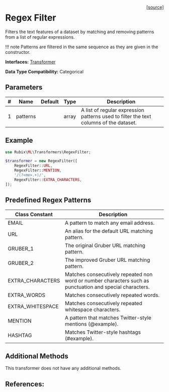 <span style="float:right;"><a href="https://github.com/RubixML/ML/blob/master/src/Transformers/RegexFilter.php">[source]</a></span>

# Regex Filter
Filters the text features of a dataset by matching and removing patterns from a list of regular expressions.

!!! note
    Patterns are filtered in the same sequence as they are given in the constructor.

**Interfaces:** [Transformer](api.md#transformer)

**Data Type Compatibility:** Categorical

## Parameters
| # | Name | Default | Type | Description |
|---|---|---|---|---|
| 1 | patterns | | array | A list of regular expression patterns used to filter the text columns of the dataset. |

## Example
```php
use Rubix\ML\Transformers\RegexFilter;

$transformer = new RegexFilter([
    RegexFilter::URL,
    RegexFilter::MENTION,
    '/(?<me>.+)/',
    RegexFilter::EXTRA_CHARACTERS,
]);
```

## Predefined Regex Patterns
| Class Constant | Description |
|---|---|
| EMAIL | A pattern to match any email address. |
| URL | An alias for the default URL matching pattern. |
| GRUBER_1 | The original Gruber URL matching pattern. |
| GRUBER_2 | The improved Gruber URL matching pattern. |
| EXTRA_CHARACTERS | Matches consecutively repeated non word or number characters such as punctuation and special characters. |
| EXTRA_WORDS | Matches consecutively repeated words. |
| EXTRA_WHITESPACE | Matches consecutively repeated whitespace characters. |
| MENTION | A pattern that matches Twitter-style mentions (@example). |
| HASHTAG | Matches Twitter-style hashtags (#example). |

## Additional Methods
This transformer does not have any additional methods.

## References:
[^1]: J. Gruber. (2009). A Liberal, Accurate Regex Pattern for Matching URLs.
[^2]: J. Gruber. (2010). An Improved Liberal, Accurate Regex Pattern for Matching URLs.
